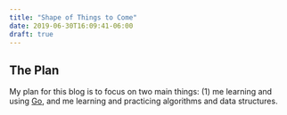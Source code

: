 ```yaml
---
title: "Shape of Things to Come"
date: 2019-06-30T16:09:41-06:00
draft: true
---
```

## The Plan
My plan for this blog is to focus on two main things: (1) me learning and
using [Go](https://golang.org/), and me learning and practicing algorithms
and data structures. 